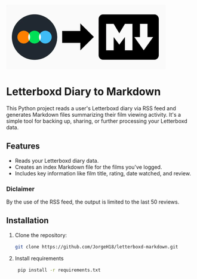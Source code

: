 ![letterboxd-markdown](readme.png)


# Letterboxd Diary to Markdown

This Python project reads a user's Letterboxd diary via RSS feed and generates Markdown files summarizing their film viewing activity. 
It's a simple tool for backing up, sharing, or further processing your Letterboxd data.

## Features

* Reads your Letterboxd diary data.
* Creates an index Markdown file for the films you've logged.
* Includes key information like film title, rating, date watched, and review.

### Diclaimer
By the use of the RSS feed, the output is limited to the last 50 reviews.

## Installation

1. Clone the repository:
   ```bash
   git clone https://github.com/JorgeH18/letterboxd-markdown.git

2. Install requirements
   ```bash
    pip install -r requirements.txt